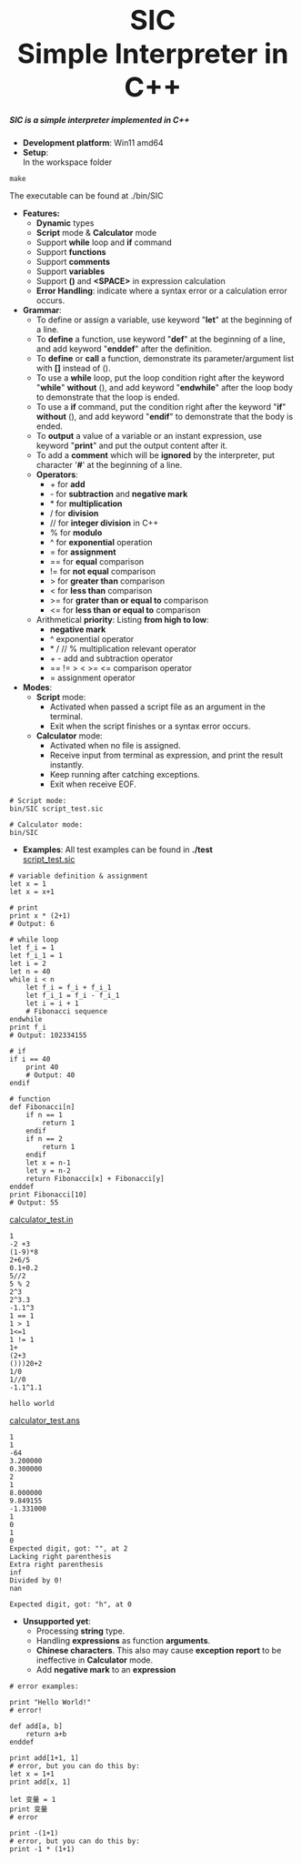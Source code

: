 <div align=center>
    <font size="70">
        <b>SIC</b>
    </font>
</div>
<div align=center>
    <font size=50>
        <b>Simple Interpreter in C++</b>
    </font>
</div>

##### SIC is a simple interpreter implemented in C++
- **Development platform**: Win11 amd64
- **Setup**:  
In the workspace folder
```shell
make
```
The executable can be found at ./bin/SIC
- **Features:**
    - **Dynamic** types
    - **Script** mode & **Calculator** mode
    - Support **while** loop and **if** command
    - Support **functions**
    - Support **comments**
    - Support **variables**
    - Support **()** and **\<SPACE>** in expression calculation 
    - **Error Handling**: indicate where a syntax error or a calculation error occurs.
- **Grammar**:
    - To define or assign a variable, use keyword "**let**" at the beginning of a line.
    - To **define** a function, use keyword "**def**" at the beginning of a line, and add keyword "**enddef**" after the definition.
    - To **define** or **call** a function, demonstrate its parameter/argument list with **[]** instead of ().
    - To use a **while** loop, put the loop condition right after the keyword "**while**" **without** (), and add keyword "**endwhile**" after the loop body to demonstrate that the loop is ended.
    - To use a **if** command, put the condition right after the keyword "**if**" **without** (), and add keyword "**endif**" to demonstrate that the body is ended.
    - To **output** a value of a variable or an instant expression, use keyword "**print**" and put the output content after it.
    - To add a **comment** which will be **ignored** by the interpreter, put character '**#**' at the beginning of a line.
    - **Operators**:
        - \+ for **add**
        - \- for **subtraction** and **negative mark**
        - \* for **multiplication**
        - /  for **division**
        - // for **integer division** in C++
        - %  for **modulo**
        - ^  for **exponential** operation
        - =  for **assignment**
        - == for **equal** comparison
        - != for **not equal** comparison
        - \> for **greater than** comparison
        - <  for **less than** comparison
        - \>= for **grater than or equal to** comparison
        - <= for **less than or equal to** comparison
    - Arithmetical **priority**:
        Listing **from high to low**:
        - **negative mark**
        - ^ exponential operator
        - \* / // % multiplication relevant operator
        - \+ \- add and subtraction operator
        - == != > < >= <= comparison operator
        - = assignment operator
- **Modes**:
    - **Script** mode:
        - Activated when passed a script file as an argument in the terminal.
        - Exit when the script finishes or a syntax error occurs.
    - **Calculator** mode:
        - Activated when no file is assigned.
        - Receive input from terminal as expression, and print the result instantly.
        - Keep running after catching exceptions.
        - Exit when receive EOF.
```shell
# Script mode:
bin/SIC script_test.sic

# Calculator mode:
bin/SIC
```
- **Examples**:
All test examples can be found in **./test**  
[script_test.sic](test/script_test.sic)
```SIC
# variable definition & assignment
let x = 1
let x = x+1

# print
print x * (2+1)
# Output: 6

# while loop
let f_i = 1
let f_i_1 = 1
let i = 2
let n = 40
while i < n
    let f_i = f_i + f_i_1
    let f_i_1 = f_i - f_i_1
    let i = i + 1
    # Fibonacci sequence
endwhile
print f_i
# Output: 102334155

# if
if i == 40
    print 40
    # Output: 40
endif

# function
def Fibonacci[n]
    if n == 1
        return 1
    endif
    if n == 2
        return 1
    endif
    let x = n-1
    let y = n-2
    return Fibonacci[x] + Fibonacci[y]
enddef
print Fibonacci[10]
# Output: 55
```
[calculator_test.in](test/calculator_test.in)
```
1
-2 +3
(1-9)*8
2+6/5
0.1+0.2
5//2
5 % 2
2^3
2^3.3
-1.1^3
1 == 1
1 > 1
1<=1
1 != 1
1+
(2+3
()))20+2
1/0
1//0
-1.1^1.1

hello world
```
[calculator_test.ans](test/calculator_test.ans)
```
1
1
-64
3.200000
0.300000
2
1
8.000000
9.849155
-1.331000
1
0
1
0
Expected digit, got: "", at 2
Lacking right parenthesis
Extra right parenthesis
inf
Divided by 0!
nan

Expected digit, got: "h", at 0
```
- **Unsupported yet**:
    - Processing **string** type.
    - Handling **expressions** as function **arguments**.
    - **Chinese characters**. This also may cause **exception report** to be ineffective in **Calculator** mode.
    - Add **negative mark** to an **expression**
```SIC
# error examples:

print "Hello World!"
# error!

def add[a, b]
    return a+b
enddef

print add[1+1, 1]
# error, but you can do this by:
let x = 1+1
print add[x, 1]

let 变量 = 1
print 变量
# error

print -(1+1)
# error, but you can do this by:
print -1 * (1+1)
```
